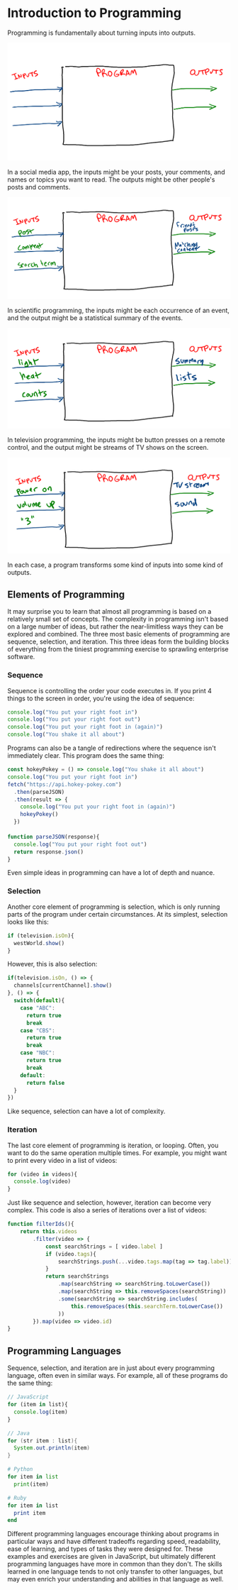 # Introduction to Programming

Programming is fundamentally about turning inputs into outputs.

![Inputs going into a program and turning into outputs](assets/programming-1.png)

In a social media app, the inputs might be your posts, your comments, and names or topics you want to read. The outputs might be other people's posts and comments.

![Social media inputs going into a program and turning into outputs](assets/programming-2.png)

In scientific programming, the inputs might be each occurrence of an event, and the output might be a statistical summary of the events.

![Scientific inputs going into a program and turning into outputs](assets/programming-3.png)

In television programming, the inputs might be button presses on a remote control, and the output might be streams of TV shows on the screen.

![TV inputs going into a program and turning into outputs](assets/programming-4.png)

In each case, a program transforms some kind of inputs into some kind of outputs.

## Elements of Programming

It may surprise you to learn that almost all programming is based on a relatively small set of concepts. The complexity in programming isn't based on a large number of ideas, but rather the near-limitless ways they can be explored and combined. The three most basic elements of programming are sequence, selection, and iteration. This three ideas form the building blocks of everything from the tiniest programming exercise to sprawling enterprise software. 

### Sequence

Sequence is controlling the order your code executes in. If you print 4 things to the screen in order, you're using the idea of sequence:

```js
console.log("You put your right foot in")
console.log("You put your right foot out")
console.log("You put your right foot in (again)")
console.log("You shake it all about")
```

Programs can also be a tangle of redirections where the sequence isn't immediately clear. This program does the same thing:

```js
const hokeyPokey = () => console.log("You shake it all about")
console.log("You put your right foot in")
fetch("https://api.hokey-pokey.com")
  .then(parseJSON)
  .then(result => {
    console.log("You put your right foot in (again)")
    hokeyPokey()
  })

function parseJSON(response){
  console.log("You put your right foot out")
  return response.json()
}
```

Even simple ideas in programming can have a lot of depth and nuance.

### Selection

Another core element of programming is selection, which is only running parts of the program under certain circumstances. At its simplest, selection looks like this:

```js
if (television.isOn){
  westWorld.show()
}
```

However, this is also selection:

```js
if(television.isOn, () => {
  channels[currentChannel].show()
}, () => {
  switch(default){
    case "ABC":
      return true
      break
    case "CBS":
      return true
      break
    case "NBC":
      return true
      break
    default:
      return false
  }
})
```

Like sequence, selection can have a lot of complexity.

### Iteration

The last core element of programming is iteration, or looping. Often, you want to do the same operation multiple times. For example, you might want to print every video in a list of videos:

```js
for (video in videos){
  console.log(video)
}
```

Just like sequence and selection, however, iteration can become very complex. This code is also a series of iterations over a list of videos:

```js
function filterIds(){
    return this.videos
        .filter(video => {
            const searchStrings = [ video.label ]
            if (video.tags){
                searchStrings.push(...video.tags.map(tag => tag.label))
            }
            return searchStrings
                .map(searchString => searchString.toLowerCase())
                .map(searchString => this.removeSpaces(searchString))
                .some(searchString => searchString.includes(
                    this.removeSpaces(this.searchTerm.toLowerCase())
                ))
        }).map(video => video.id)
}
```

## Programming Languages

Sequence, selection, and iteration are in just about every programming language, often even in similar ways. For example, all of these programs do the same thing:

```js
// JavaScript
for (item in list){
  console.log(item)
}
```

```java
// Java
for (str item : list){
  System.out.println(item)
}
```

```python
# Python
for item in list
  print(item)
```

```ruby
# Ruby
for item in list
  print item
end
```

Different programming languages encourage thinking about programs in particular ways and have different tradeoffs regarding speed, readability, ease of learning, and types of tasks they were designed for. These examples and exercises are given in JavaScript, but ultimately different programming languages have more in common than they don't. The skills learned in one language tends to not only transfer to other languages, but may even enrich your understanding and abilities in that language as well.
